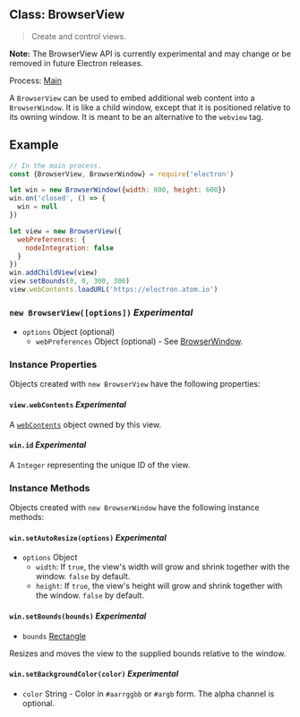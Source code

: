 ## Class: BrowserView

> Create and control views.

**Note:** The BrowserView API is currently experimental and may change or be
removed in future Electron releases.

Process: [Main](../glossary.md#main-process)

A `BrowserView` can be used to embed additional web content into a
`BrowserWindow`. It is like a child window, except that it is positioned
relative to its owning window. It is meant to be an alternative to the
`webview` tag.

## Example

```javascript
// In the main process.
const {BrowserView, BrowserWindow} = require('electron')

let win = new BrowserWindow({width: 800, height: 600})
win.on('closed', () => {
  win = null
})

let view = new BrowserView({
  webPreferences: {
    nodeIntegration: false
  }
})
win.addChildView(view)
view.setBounds(0, 0, 300, 300)
view.webContents.loadURL('https://electron.atom.io')
```

### `new BrowserView([options])` _Experimental_

* `options` Object (optional)
  * `webPreferences` Object (optional) - See [BrowserWindow](browser-window.md).

### Instance Properties

Objects created with `new BrowserView` have the following properties:

#### `view.webContents` _Experimental_

A [`webContents`](web-contents.md) object owned by this view.

#### `win.id` _Experimental_

A `Integer` representing the unique ID of the view.

### Instance Methods

Objects created with `new BrowserWindow` have the following instance methods:

#### `win.setAutoResize(options)` _Experimental_

* `options` Object
  * `width`: If `true`, the view's width will grow and shrink together with
    the window. `false` by default.
  * `height`: If `true`, the view's height will grow and shrink together with
    the window. `false` by default.

#### `win.setBounds(bounds)` _Experimental_

* `bounds` [Rectangle](structures/rectangle.md)

Resizes and moves the view to the supplied bounds relative to the window.

#### `win.setBackgroundColor(color)` _Experimental_

* `color` String - Color in `#aarrggbb` or `#argb` form. The alpha channel is
  optional.
